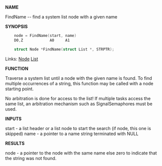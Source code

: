 
**NAME**

FindName -- find a system list node with a given name

**SYNOPSIS**

```c
    node = FindName(start, name)
    D0,Z            A0     A1

    struct Node *FindName(struct List *, STRPTR);

```
Links: [Node](_OOYQ) [List](_OOWD) 

**FUNCTION**

Traverse a system list until a node with the given name is found.
To find multiple occurrences of a string, this function may be
called with a node starting point.

No arbitration is done for access to the list!  If multiple tasks
access the same list, an arbitration mechanism such as
SignalSemaphores must be used.

**INPUTS**

start - a list header or a list node to start the search
(if node, this one is skipped)
name - a pointer to a name string terminated with NULL

**RESULTS**

node - a pointer to the node with the same name else
zero to indicate that the string was not found.
